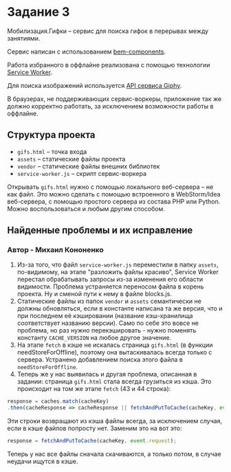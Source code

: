 # Задание 3

Мобилизация.Гифки – сервис для поиска гифок в перерывах между занятиями.

Сервис написан с использованием [bem-components](https://ru.bem.info/platform/libs/bem-components/5.0.0/).

Работа избранного в оффлайне реализована с помощью технологии [Service Worker](https://developer.mozilla.org/ru/docs/Web/API/Service_Worker_API/Using_Service_Workers).

Для поиска изображений используется [API сервиса Giphy](https://github.com/Giphy/GiphyAPI).

В браузерах, не поддерживающих сервис-воркеры, приложение так же должно корректно работать,
за исключением возможности работы в оффлайне.

## Структура проекта

* `gifs.html` – точка входа
* `assets` – статические файлы проекта
* `vendor` –  статические файлы внешних библиотек
* `service-worker.js` – скрипт сервис-воркера

Открывать `gifs.html` нужно с помощью локального веб-сервера – не как файл.
Это можно сделать с помощью встроенного в WebStorm/Idea веб-сервера, с помощью простого сервера
из состава PHP или Python. Можно воспользоваться и любым другим способом.

## Найденные проблемы и их исправление
### Автор - Михаил Кононенко

1. Из-за того, что файл ```service-worker.js``` переместили в папку ```assets```, по-видимому, на этапе "разложить файлы красиво", Service Worker перестал обрабатывать запросы из-за изменения его области видимости. Проблема устраняется переносом файла в корень проекта. Ну и сменой пути к нему в файле blocks.js.
2. Статические файлы из папок ```vendor``` и ```assets``` семантически не должны обновляться, если в константе написана та же версия, что и при последнем её кэшировании (название кэш-хранилища соответствует названию версии).
Само по себе это вовсе не проблема, но раз нужно перекэшировать - нужно поменять константу ```CACHE_VERSION``` на любое другое значение.
3. На этапе ```fetch``` в кэше не искалась страница ```gifs.html``` (в функции needStoreForOffline), поэтому она вытаскивалась всегда только с сервера. Устранено добавлением поиска этого файла в ```needStoreForOffline```.
4. Теперь же у нас выявилась и другая проблема, описанная в задании: страница ```gifs.html``` стала всегда грузиться из кэша. Это происходит на том же этапе ```fetch``` (43 и 44 строка):
```javascript
response = caches.match(cacheKey)
.then(cacheResponse => cacheResponse || fetchAndPutToCache(cacheKey, event.request));
```
Эти строки возвращают из кэша файлы всегда, за исключением случая, если в кэше файлов попросту нет. Заменим это на вот это:
```javascript
response = fetchAndPutToCache(cacheKey, event.request);
```
Теперь у нас все файлы сначала скачиваются, а только потом, в случае неудачи ищутся в кэше.
